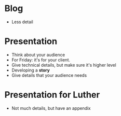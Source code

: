 # Blog
- Less detail

# Presentation
- Think about your audience
- For Friday: it's for your client.
- Give technical details, but make sure it's higher level
- Developing a **story**
- Give details that your audience needs

# Presentation for Luther
- Not much details, but have an appendix

